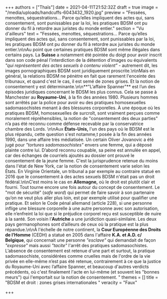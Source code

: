 +++
authors = ["Thaïs"]
date = 2021-04-11T21:52:32Z
draft = true
image = "/media/uploads/handcuffs-6043432_1920.jpg"
preview = "Fessées, menottes, séquestrations… Parce qu’elles impliquent des actes qui, sans consentement, sont punissables par la loi, les pratiques BDSM ont pu donner du fil à retordre aux juristes du monde entier."
section = "Vu d'ailleurs"
text = "Fessées, menottes, séquestrations... Parce qu’elles impliquent des actes qui, sans consentement, sont punissables par la loi, les pratiques BDSM ont pu donner du fil à retordre aux juristes du monde entier.\n\nAu point que certaines pratiques BDSM sont même illégales dans certains pays. La **Suisse** a notamment été pointée du doigt pour avoir inscrit dans son code pénal l'interdiction de la détention d’images ou équivalents _\"qui représentent des actes sexuels à contenu violent\"_ - autrement dit, les images pornographiques BDSM sont juridiquement proscrite.\n\nMais en général, la relations BDSM ne pénètre en fait que rarement  l'enceinte des tribunaux, et quand c'est le cas, il est semé de zones grises. Et la notion de consentement y est déterminante.\n\n**\"L’affaire Spanner\"** est l’un des épisodes juridiques concernant le BDSM les plus connus. Cela se passe à Manchester au **Royaume-Uni**, à la fin des années 1980. Plusieurs hommes sont arrêtés par la police pour avoir eu des pratiques homosexuelles sadomasochistes menant à des blessures corporelles. À une époque où les pratiques BDSM, homosexuelles de surcroît, sont vraiment perçues comme moralement répréhensibles, la notion de  \"consentement des deux parties\" n’a pas été reconnu comme défense recevable par la conservatrice chambre des Lords. \n\nAux **États-Unis,** l'un des pays où le BDSM est le plus répandu, cette question s'est notamme,t posée à la fin des années 1990, dans une affaire très médiatisée. Un certain Oliver Jovanovic a été jugé pour _\"tortures sadomasochistes\"_ envers une femme, qui a déposé plainte contre lui. D’abord reconnu coupable, sa peine est annulée en appel, car des échanges de courriels ajoutés au dossier ont prouvé le consentement de la jeune femme. C'est la jurisprudence retenue du moins dans l'état de New York, car la notion de consentement varie selon les États. En Virginie Orientale, un tribunal a par exemple au contraire statué en 2016 que le consentement à des actes sexuels BDSM n'était pas un droit fédéral.\n\nC’est moins le cas en **Allemagne,** où le droit est plutôt clair et fourni. Tout tourne encore une fois autour du concept de consentement. Le \"mot de sécurité\" (_safe word_) qui permet de faire savoir à son partenaire qu’on ne veut plus aller plus loin, est par exemple utilisé pour qualifier une pratique. Et selon le Code pénal allemand (article 228), si une personne inflige une blessure corporelle à une autre personne avec son autorisation, elle n’enfreint la loi que si le préjudice corporel reçu est susceptible de nuire à la santé. Son voisin l’**Autriche** a une juridiction quasi-similaire. Les deux pays germanophones sont d’ailleurs de ceux où la pratique est la plus répandue.\n\nÀ l'échelle de notre continent, la **Cour Européenne des Droits de l’Homme** (CEDH) a statué en 2005 dans l'affaire **K.A. et A.D. c/ Belgique**, qui concernait une personne _\"esclave\"_ qui demandait de façon _\"expresse\"_ mais aussi _\"tacite\"_ l'arrêt des pratiques sadomasochistes. L’absence de consentement est retenue d'une part et surtout, la pratique sadomasochiste, considérées comme cruelles mais de l'ordre de la vie privée en elle-même n’est pas été retenue, contrairement à ce que la justice du Royaume-Uni avec l’affaire Spanner, et beaucoup d'autres verdicts précédents, où c'est finalement l'acte en lui-même (et souvent les \"bonnes meurs\") qui l'emportait sur la notion de consentement. "
themes = []
title = "BDSM et droit : zones grises internationales "
veracity = "Faux"

+++
